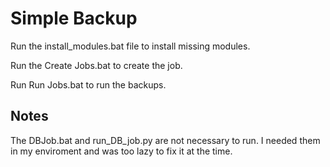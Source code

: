 # Simple Backup

Run the install_modules.bat file to install missing modules.

Run the Create Jobs.bat to create the job.

Run Run Jobs.bat to run the backups.


Notes
---
The DBJob.bat and run_DB_job.py are not necessary to run. I needed them in my enviroment and was too lazy to fix it at the time.